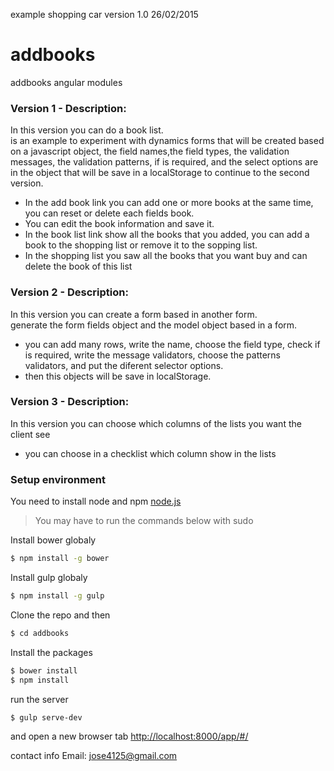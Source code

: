 example shopping car version 1.0 26/02/2015
# addbooks

addbooks angular modules

### Version 1 - Description:
In this version you can do a book list. <br />
is an example to experiment with dynamics forms that will be created based on a javascript object, the field names,the field types, the validation messages, the validation patterns, if is required, and the select options are in the object that will be save in a localStorage to continue to the second version.


- In the add book link you can add one or more books at the same time, you can reset or delete each fields book.
- You can edit the book information and save it.
- In the book list link show all the books that you added, you can add a book to the shopping list or remove it to the sopping list.
- In the shopping list you saw all the books that you want buy and can delete the book of this list

### Version 2 - Description:
In this version you can create a form based in another form. <br />
generate the form fields object and the model object based in a form.

- you can add many rows, write the name, choose the field type, check if is required, write the message validators, choose the patterns validators, and put the diferent selector options.
- then this objects will be save in localStorage.

### Version 3 - Description:
In this version you can choose which columns of the lists you want the client see

- you can choose in a checklist which column show in the lists

### Setup environment
You need to install node and npm
[node.js]

> You may have to run the commands below with sudo

Install bower globaly
```sh
$ npm install -g bower
```

Install gulp globaly
```sh
$ npm install -g gulp
```

Clone the repo and then
```sh
$ cd addbooks
```

Install the packages
```sh
$ bower install
$ npm install
```

run the server
```sh
$ gulp serve-dev
```

and open a new browser tab
[http://localhost:8000/app/#/]


contact info
Email: jose4125@gmail.com

[node.js]:http://nodejs.org
[Gulp]:http://gulpjs.com
[http://localhost:8000/app/#/]:http://localhost:8000/app/#/